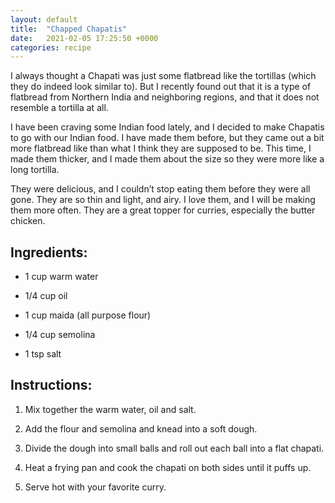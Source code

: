 ```yaml
---
layout: default
title:  "Chapped Chapatis"
date:   2021-02-05 17:25:50 +0000
categories: recipe
---
```

I always thought a Chapati was just some flatbread like the tortillas (which they do indeed look similar to). But I recently found out that it is a type of flatbread from Northern India and neighboring regions, and that it does not resemble a tortilla at all.

I have been craving some Indian food lately, and I decided to make Chapatis to go with our Indian food. I have made them before, but they came out a bit more flatbread like than what I think they are supposed to be. This time, I made them thicker, and I made them about the size so they were more like a long tortilla.

They were delicious, and I couldn’t stop eating them before they were all gone. They are so thin and light, and airy. I love them, and I will be making them more often. They are a great topper for curries, especially the butter chicken.


## Ingredients:

- 1 cup warm water
- 1/4 cup oil
- 1 cup maida (all purpose flour)
- 1/4 cup semolina

- 1 tsp salt

## Instructions:

1. Mix together the warm water, oil and salt.

2. Add the flour and semolina and knead into a soft dough.

3. Divide the dough into small balls and roll out each ball into a flat chapati.

4. Heat a frying pan and cook the chapati on both sides until it puffs up.

5. Serve hot with your favorite curry.

